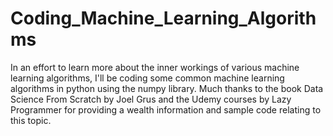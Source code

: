 # Coding_Machine_Learning_Algorithms

In an effort to learn more about the inner workings of various machine learning algorithms, I'll be coding some common machine learning algorithms in python using the numpy library. Much thanks to the book Data Science From Scratch by Joel Grus and the Udemy courses by Lazy Programmer for providing a wealth information and sample code relating to this topic.